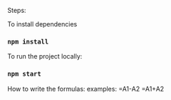 Steps:

To install dependencies
### `npm install`

To run the project locally:
### `npm start`


How to write the formulas:
examples:
=A1-A2
=A1+A2
